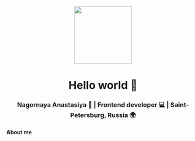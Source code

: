 <div id="header" align="center">
   <img src="https://media4.giphy.com/media/l3vR85PnGsBwu1PFK/giphy.gif?cid=ecf05e47sims00cfmwn3xr6es4crv5q25zuvom5228pkh293&ep=v1_gifs_related&rid=giphy.gif&ct=g" width="150"/> 
 <h1>Hello world 👋 </h1>
 <h3>Nagornaya Anastasiya 👩 | Frontend developer 💻 | Saint-Petersburg, Russia 🌍 </h3>

</div>


 <h4>About me</h2>
 






<!--
**Kozikakoo/Kozikakoo** is a ✨ _special_ ✨ repository because its `README.md` (this file) appears on your GitHub profile.

Here are some ideas to get you started:

- 🔭 I’m currently working on ...
- 🌱 I’m currently learning ...
- 👯 I’m looking to collaborate on ...
- 🤔 I’m looking for help with ...
- 💬 Ask me about ...
- 📫 How to reach me: ...
- 😄 Pronouns: ...
- ⚡ Fun fact: ...
-->

